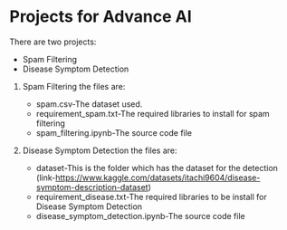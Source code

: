 # Projects for Advance AI

There are two projects:
 - Spam Filtering
 - Disease Symptom Detection

1. Spam Filtering the files are:
   - spam.csv-The dataset used.
   - requirement_spam.txt-The required libraries to install for spam filtering
   - spam_filtering.ipynb-The source code file
  
2. Disease Symptom Detection the files are:
   - dataset-This is the folder which has the dataset for the detection (link-https://www.kaggle.com/datasets/itachi9604/disease-symptom-description-dataset)
   - requirement_disease.txt-The required libraries to be install for Disease Symptom Detection
   - disease_symptom_detection.ipynb-The source code file 
